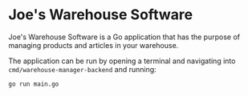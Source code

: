 # Joe's Warehouse Software

Joe's Warehouse Software is a Go application that has the purpose of managing products and articles in your warehouse.

The application can be run by opening a terminal and navigating into `cmd/warehouse-manager-backend` and running:
```
go run main.go
```